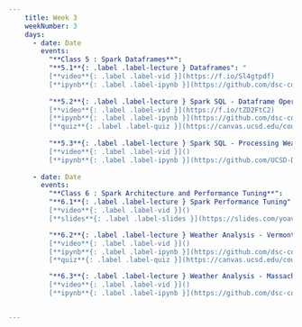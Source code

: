 ```yaml
---
    title: Week 3 
    weekNumber: 3
    days:
      - date: Date
        events:
          "**Class 5 : Spark Dataframes**":
          "**5.1**{: .label .label-lecture } Dataframes": "
          [**video**{: .label .label-vid }](https://f.io/Sl4gtpdf) 
          [**ipynb**{: .label .label-ipynb }](https://github.com/dsc-courses/bigdata-2023-sp-notebooks/blob/master/notebooks/Section1-Basics/2.SparkSQL/1.SparkSQL.ipynb)"
          
          "**5.2**{: .label .label-lecture } Spark SQL - Dataframe Operations": "
          [**video**{: .label .label-vid }](https://f.io/tZD2FtC2) 
          [**ipynb**{: .label .label-ipynb }](https://github.com/dsc-courses/bigdata-2023-sp-notebooks/blob/master/notebooks/Section1-Basics/2.SparkSQL/3.SparkSQLDataFrameOperations.ipynb)
          [**quiz**{: .label .label-quiz }](https://canvas.ucsd.edu/courses/45123/quizzes/135419)"
          
          "**5.3**{: .label .label-lecture } Spark SQL - Processing Weather Files": "
          [**video**{: .label .label-vid }]() 
          [**ipynb**{: .label .label-ipynb }](https://github.com/UCSD-Data-Science/Public-CSE255-2022/blob/master/notebooks/Section1-Basics/2.SparkSQL/2.Processing%20Weather%20Files.ipynb)"
          
      - date: Date 
        events:
          "**Class 6 : Spark Architecture and Performance Tuning**": 
          "**6.1**{: .label .label-lecture } Spark Performance Tuning": "
          [**video**{: .label .label-vid }]() 
          [**slides**{: .label .label-slides }](https://slides.com/yoavfreund/spark-architecture)"

          "**6.2**{: .label .label-lecture } Weather Analysis - Vermont": "
          [**video**{: .label .label-vid }]() 
          [**ipynb**{: .label .label-ipynb }](https://github.com/dsc-courses/bigdata-2023-sp-notebooks/blob/master/notebooks/Section2-PCA/PCA/1.%20Weather%20Analysis%20-%20Initial%20Visualisation-VT.ipynb)
          [**quiz**{: .label .label-quiz }](https://canvas.ucsd.edu/courses/45123/quizzes/135420)"

          "**6.3**{: .label .label-lecture } Weather Analysis - Massachusetts": "
          [**video**{: .label .label-vid }]() 
          [**ipynb**{: .label .label-ipynb }](https://github.com/dsc-courses/bigdata-2023-sp-notebooks/blob/master/notebooks/Section2-PCA/PCA/2%20Weather%20Analysis%20-%20Initial%20Visualisation%20-%20MA.ipynb)"


---
```

